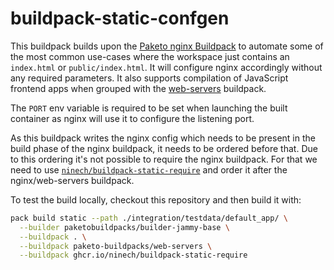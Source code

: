 # buildpack-static-confgen

This buildpack builds upon the [Paketo nginx
Buildpack](https://github.com/paketo-buildpacks/nginx) to automate some of the
most common use-cases where the workspace just contains an `index.html` or
`public/index.html`. It will configure nginx accordingly without any required
parameters. It also supports compilation of JavaScript frontend apps when
grouped with the
[web-servers](https://github.com/paketo-buildpacks/web-servers) buildpack.

The `PORT` env variable is required to be set when launching the built
container as nginx will use it to configure the listening port.

As this buildpack writes the nginx config which needs to be present in the
build phase of the nginx buildpack, it needs to be ordered before that. Due to
this ordering it's not possible to require the nginx buildpack. For that we
need to use [`ninech/buildpack-static-require`](https://github.com/ninech/buildpack-static-require)
and order it after the nginx/web-servers buildpack.

To test the build locally, checkout this repository and then build it with:

```bash
pack build static --path ./integration/testdata/default_app/ \
  --builder paketobuildpacks/builder-jammy-base \
  --buildpack . \
  --buildpack paketo-buildpacks/web-servers \
  --buildpack ghcr.io/ninech/buildpack-static-require
```
